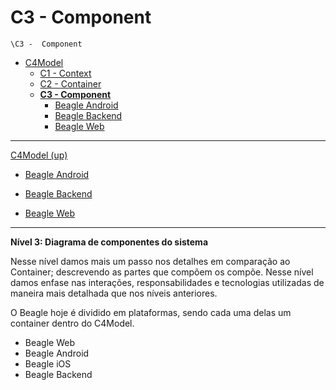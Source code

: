 # C3 -  Component

`\C3 -  Component`

* [C4Model](/docs/README.md)
  * [C1 -  Context](/docs/C1%20-%20%20Context/README.md)
  * [C2 - Container](/docs/C2%20-%20Container/README.md)
  * [**C3 -  Component**](/docs/C3%20-%20%20Component/README.md)
    * [Beagle Android](/docs/C3%20-%20%20Component/Beagle%20Android/README.md)
    * [Beagle Backend](/docs/C3%20-%20%20Component/Beagle%20Backend/README.md)
    * [Beagle Web](/docs/C3%20-%20%20Component/Beagle%20Web/README.md)

---

[C4Model (up)](/docs/README.md)

- [Beagle Android](/docs/C3%20-%20%20Component/Beagle%20Android/README.md)

- [Beagle Backend](/docs/C3%20-%20%20Component/Beagle%20Backend/README.md)

- [Beagle Web](/docs/C3%20-%20%20Component/Beagle%20Web/README.md)

---

**Nível 3: Diagrama de componentes do sistema**

Nesse nível damos mais um passo nos detalhes em comparação ao Container; descrevendo as partes que compõem os compõe. Nesse nível damos enfase nas interações, responsabilidades e tecnologias utilizadas de maneira mais detalhada que nos níveis anteriores. 

O Beagle hoje é dividido em plataformas, sendo cada uma delas um container dentro do C4Model.

 - Beagle Web
 - Beagle Android
 - Beagle iOS
 - Beagle Backend
